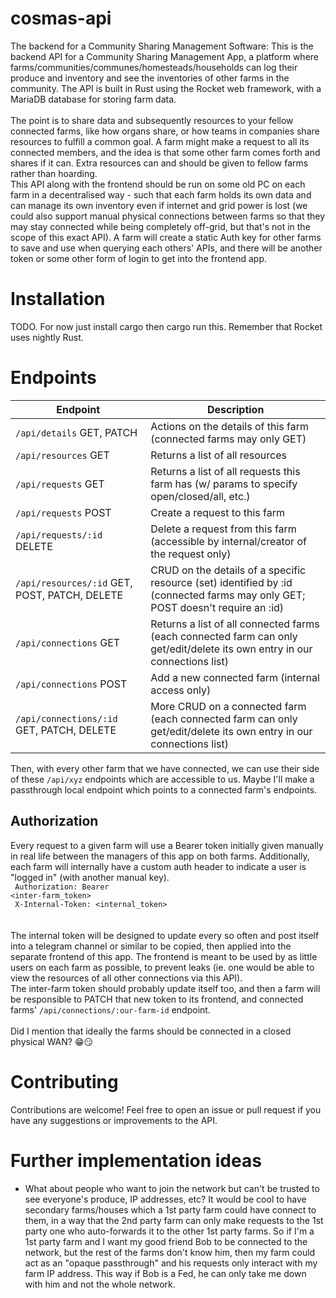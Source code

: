 # cosmas-api

The backend for a Community Sharing Management Software:
This is the backend API for a Community Sharing Management App, a platform where farms/communities/communes/homesteads/households can log their produce and inventory and see the inventories of other farms in the community. The API is built in Rust using the Rocket web framework, with a MariaDB database for storing farm data.
<br />
<br />
The point is to share data and subsequently resources to your fellow connected farms, like how organs share, or how teams in companies share resources to fulfill a common goal. A farm might make a request to all its connected members, and the idea is that some other farm comes forth and shares if it can. Extra resources can and should be given to fellow farms rather than hoarding.
<br />
This API along with the frontend should be run on some old PC on each farm in a decentralised way - such that each farm holds its own data and can manage its own inventory even if internet and grid power is lost (we could also support manual physical connections between farms so that they may stay connected while being completely off-grid, but that's not in the scope of this exact API).
A farm will create a static Auth key for other farms to save and use when querying each others' APIs, and there will be another token or some other form of login to get into the frontend app.

# Installation

TODO. For now just install cargo then cargo run this. Remember that Rocket uses nightly Rust.

# Endpoints

| Endpoint                                      | Description                                                                                                                    |
| --------------------------------------------- | ------------------------------------------------------------------------------------------------------------------------------ |
| `/api/details` GET, PATCH                     | Actions on the details of this farm (connected farms may only GET)                                                             |
| `/api/resources` GET                          | Returns a list of all resources                                                                                                |
| `/api/requests` GET                           | Returns a list of all requests this farm has (w/ params to specify open/closed/all, etc.)                                      |
| `/api/requests` POST                          | Create a request to this farm                                                                                                  |
| `/api/requests/:id` DELETE                    | Delete a request from this farm (accessible by internal/creator of the request only)                                           |
| `/api/resources/:id` GET, POST, PATCH, DELETE | CRUD on the details of a specific resource (set) identified by :id (connected farms may only GET; POST doesn't require an :id) |
| `/api/connections` GET                        | Returns a list of all connected farms (each connected farm can only get/edit/delete its own entry in our connections list)     |
| `/api/connections` POST                       | Add a new connected farm (internal access only)                                                                                |
| `/api/connections/:id` GET, PATCH, DELETE     | More CRUD on a connected farm (each connected farm can only get/edit/delete its own entry in our connections list)             |

Then, with every other farm that we have connected, we can use their side of these `/api/xyz` endpoints which are accessible to us. Maybe I'll make a passthrough local endpoint which points to a connected farm's endpoints.

## Authorization

Every request to a given farm will use a Bearer token initially given manually in real life between the managers of this app on both farms.
Additionally, each farm will internally have a custom auth header to indicate a user is "logged in" (with another manual key).
<br />
<code contenteditable="false">
Authorization: Bearer <inter-farm_token>
<br />
X-Internal-Token: <internal_token>
</code>
<br />
<br />
The internal token will be designed to update every so often and post itself into a telegram channel or similar to be copied, then applied into the separate frontend of this app. The frontend is meant to be used by as little users on each farm as possible, to prevent leaks (ie. one would be able to view the resources of all other connections via this API).
<br />
The inter-farm token should probably update itself too, and then a farm will be responsible to PATCH that new token to its frontend, and connected farms' `/api/connections/:our-farm-id` endpoint.
<br />
<br />
Did I mention that ideally the farms should be connected in a closed physical WAN? 😁😏

# Contributing

Contributions are welcome! Feel free to open an issue or pull request if you have any suggestions or improvements to the API.

# Further implementation ideas

- What about people who want to join the network but can't be trusted to see everyone's produce, IP addresses, etc? It would be cool to have secondary farms/houses which a 1st party farm could have connect to them, in a way that the 2nd party farm can only make requests to the 1st party one who auto-forwards it to the other 1st party farms. So if I'm a 1st party farm and I want my good friend Bob to be connected to the network, but the rest of the farms don't know him, then my farm could act as an "opaque passthrough" and his requests only interact with my farm IP address. This way if Bob is a Fed, he can only take me down with him and not the whole network.
